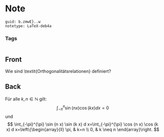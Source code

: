 # Note
```
guid: b.zmwE}..w
notetype: LaTeX-deb4a
```

### Tags
```
```

## Front
Wie sind \textit{Orthogonalitätsrelationen} definiert?

## Back
Für alle $k, n \in \mathbb{N}$ gilt:
$$
\int_{-\pi}^{\pi} \sin (n x) \cos (k x) dx=0
$$
und
$$
\int_{-\pi}^{\pi} \sin (n x) \sin (k x) d x=\int_{-\pi}^{\pi} \cos (n x) \cos (k x) d x=\left\{\begin{array}{ll}
\pi, & k=n \\
0, & k \neq n
\end{array}\right.
$$
